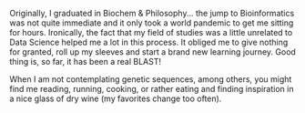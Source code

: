 
Originally, I graduated in Biochem & Philosophy... the jump to Bioinformatics was not quite immediate and it only took a world pandemic to get me sitting for hours. Ironically, the fact that my field of studies was a little unrelated to Data Science helped me a lot in this process. It obliged me to give nothing for granted, roll up my sleeves and start a brand new learning journey. Good thing is, so far, it has been a real BLAST!

When I am not contemplating genetic sequences, among others, you might find me reading, running, cooking, or rather eating and finding inspiration in a nice glass of dry wine (my favorites change too often).

